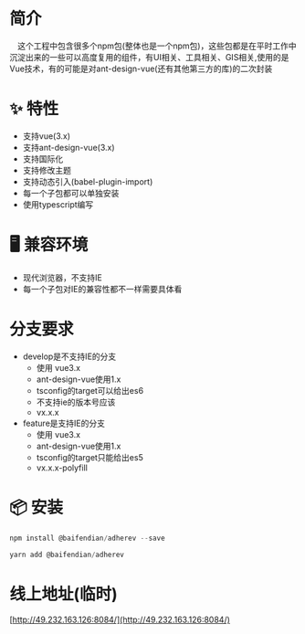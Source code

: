 # 简介
&ensp;&ensp;这个工程中包含很多个npm包(整体也是一个npm包)，这些包都是在平时工作中沉淀出来的一些可以高度复用的组件，有UI相关、工具相关、GIS相关,使用的是Vue技术，有的可能是对ant-design-vue(还有其他第三方的库)的二次封装

# ✨ 特性
- 支持vue(3.x)
- 支持ant-design-vue(3.x)
- 支持国际化
- 支持修改主题
- 支持动态引入(babel-plugin-import)
- 每一个子包都可以单独安装
- 使用typescript编写

# 🖥 兼容环境
- 现代浏览器，不支持IE
- 每一个子包对IE的兼容性都不一样需要具体看

# 分支要求
- develop是不支持IE的分支
  - 使用 vue3.x
  - ant-design-vue使用1.x
  - tsconfig的target可以给出es6
  - 不支持ie的版本号应该
  - vx.x.x
- feature是支持IE的分支
  - 使用 vue3.x
  - ant-design-vue使用1.x
  - tsconfig的target只能给出es5
  - vx.x.x-polyfill

# 📦 安装
```javascript
npm install @baifendian/adherev --save
```

```javascript
yarn add @baifendian/adherev
```

# 线上地址(临时)
[http://49.232.163.126:8084/](http://49.232.163.126:8084/)
